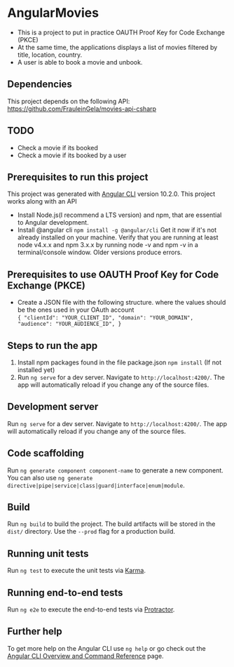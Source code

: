 # AngularMovies
* This is a project to put in practice OAUTH Proof Key for Code Exchange (PKCE)
* At the same time, the applications displays a list of  movies filtered by title, location, country.
* A user is able to book a movie and unbook.

## Dependencies

This project depends on the following API:  https://github.com/FrauleinGela/movies-api-csharp

## TODO
 * Check a movie if its booked
 * Check a movie if its booked by a user

## Prerequisites to run this project
This project was generated with [Angular CLI](https://github.com/angular/angular-cli) version 10.2.0.
This project works along with an API
 * Install Node.js(I recommend a LTS version) and npm, that are essential to Angular development.
 * Install @angular cli  `npm install -g @angular/cli` 
Get it now if it's not already installed on your machine.
Verify that you are running at least node v4.x.x and npm 3.x.x by running node -v and npm -v in a terminal/console window. Older versions produce errors.

## Prerequisites to use OAUTH Proof Key for Code Exchange (PKCE)
 * Create a JSON file with the following structure. where the values should be the ones used in your OAuth account <br>
`
{
  "clientId": "YOUR_CLIENT_ID",
  "domain": "YOUR_DOMAIN",
  "audience": "YOUR_AUDIENCE_ID",
}
`


## Steps to run the app
 1. Install npm packages found in the file package.json `npm install` (If not installed yet)
 1. Run `ng serve` for a dev server. Navigate to `http://localhost:4200/`. The app will automatically reload if you change any of the source files.
 
 
## Development server

Run `ng serve` for a dev server. Navigate to `http://localhost:4200/`. The app will automatically reload if you change any of the source files.


## Code scaffolding

Run `ng generate component component-name` to generate a new component. You can also use `ng generate directive|pipe|service|class|guard|interface|enum|module`.

## Build

Run `ng build` to build the project. The build artifacts will be stored in the `dist/` directory. Use the `--prod` flag for a production build.

## Running unit tests

Run `ng test` to execute the unit tests via [Karma](https://karma-runner.github.io).

## Running end-to-end tests

Run `ng e2e` to execute the end-to-end tests via [Protractor](http://www.protractortest.org/).

## Further help

To get more help on the Angular CLI use `ng help` or go check out the [Angular CLI Overview and Command Reference](https://angular.io/cli) page.



